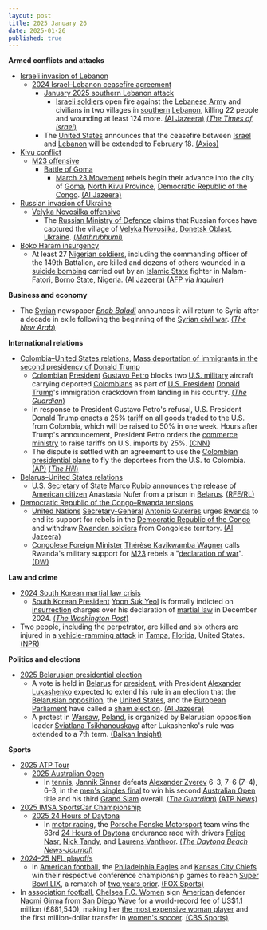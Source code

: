 ```yaml
---
layout: post
title: 2025 January 26
date: 2025-01-26
published: true
---
```



**Armed conflicts and attacks**

* [Israeli invasion of Lebanon](https://en.wikipedia.org/wiki/Israeli_invasion_of_Lebanon_%282024%E2%80%93present%29 "Israeli invasion of Lebanon (2024–present)")
  + [2024 Israel–Lebanon ceasefire agreement](https://en.wikipedia.org/wiki/2024_Israel%E2%80%93Lebanon_ceasefire_agreement "2024 Israel–Lebanon ceasefire agreement")
    - [January 2025 southern Lebanon attack](https://en.wikipedia.org/wiki/January_2025_southern_Lebanon_attack "January 2025 southern Lebanon attack")
      * [Israeli soldiers](https://en.wikipedia.org/wiki/Israeli_Defense_Forces "Israeli Defense Forces") open fire against the [Lebanese Army](https://en.wikipedia.org/wiki/Lebanese_Army "Lebanese Army") and civilians in two villages in [southern](https://en.wikipedia.org/wiki/Southern_Lebanon "Southern Lebanon") [Lebanon](https://en.wikipedia.org/wiki/Lebanon "Lebanon"), killing 22 people and wounding at least 124 more. [(Al Jazeera)](https://www.aljazeera.com/news/2025/1/26/israel-kills-3-wounds-dozens-in-south-lebanon-in-breach-of-ceasefire-deal) [(*The Times of Israel*)](https://www.timesofisrael.com/liveblog_entry/lebanese-health-ministry-raises-death-toll-to-22-from-israeli-fire-in-south-of-country/)
    - The [United States](https://en.wikipedia.org/wiki/United_States "United States") announces that the ceasefire between [Israel](https://en.wikipedia.org/wiki/Israel "Israel") and [Lebanon](https://en.wikipedia.org/wiki/Lebanon "Lebanon") will be extended to February 18. [(Axios)](https://www.axios.com/2025/01/26/israel-lebanon-ceasefire-extended-trump-white-house)
* [Kivu conflict](https://en.wikipedia.org/wiki/Kivu_conflict "Kivu conflict")
  + [M23 offensive](https://en.wikipedia.org/wiki/M23_offensive_%282022%E2%80%93present%29 "M23 offensive (2022–present)")
    - [Battle of Goma](https://en.wikipedia.org/wiki/Battle_of_Goma_%282025%29 "Battle of Goma (2025)")
      * [March 23 Movement](https://en.wikipedia.org/wiki/March_23_Movement "March 23 Movement") rebels begin their advance into the city of [Goma](https://en.wikipedia.org/wiki/Goma "Goma"), [North Kivu Province](https://en.wikipedia.org/wiki/North_Kivu_Province "North Kivu Province"), [Democratic Republic of the Congo](https://en.wikipedia.org/wiki/Democratic_Republic_of_the_Congo "Democratic Republic of the Congo"). [(Al Jazeera)](https://www.aljazeera.com/news/2025/1/26/un-chief-calls-for-rwandan-forces-to-leave-drc-as-rebels-press-offensive)
* [Russian invasion of Ukraine](https://en.wikipedia.org/wiki/Russian_invasion_of_Ukraine "Russian invasion of Ukraine")
  + [Velyka Novosilka offensive](https://en.wikipedia.org/wiki/Velyka_Novosilka_offensive "Velyka Novosilka offensive")
    - The [Russian Ministry of Defence](https://en.wikipedia.org/wiki/Ministry_of_Defence_%28Russia%29 "Ministry of Defence (Russia)") claims that Russian forces have captured the village of [Velyka Novosilka](https://en.wikipedia.org/wiki/Velyka_Novosilka "Velyka Novosilka"), [Donetsk Oblast](https://en.wikipedia.org/wiki/Donetsk_Oblast "Donetsk Oblast"), [Ukraine](https://en.wikipedia.org/wiki/Ukraine "Ukraine"). [(*Mathrubhumi*)](https://english.mathrubhumi.com/amp/news/world/russia-captures-velyka-novosilka-ukraine-1.10287795)
* [Boko Haram insurgency](https://en.wikipedia.org/wiki/Boko_Haram_insurgency "Boko Haram insurgency")
  + At least 27 [Nigerian soldiers](https://en.wikipedia.org/wiki/Nigerian_Armed_Forces "Nigerian Armed Forces"), including the commanding officer of the 149th Battalion, are killed and dozens of others wounded in a [suicide bombing](https://en.wikipedia.org/wiki/Suicide_attack "Suicide attack") carried out by an [Islamic State](https://en.wikipedia.org/wiki/Islamic_State_%E2%80%93_West_Africa_Province "Islamic State – West Africa Province") fighter in Malam-Fatori, [Borno State](https://en.wikipedia.org/wiki/Borno_State "Borno State"), [Nigeria](https://en.wikipedia.org/wiki/Nigeria "Nigeria"). [(Al Jazeera)](https://www.aljazeera.com/news/2025/1/26/at-least-20-nigerian-soldiers-killed-in-attack-on-remote-army-base) [(AFP via *Inquirer*)](https://globalnation.inquirer.net/262431/jihadist-suicide-attack-kills-27-nigeria-sodiers-army)

**Business and economy**

* The [Syrian](https://en.wikipedia.org/wiki/Syria "Syria") newspaper *[Enab Baladi](https://en.wikipedia.org/wiki/Enab_Baladi "Enab Baladi")* announces it will return to Syria after a decade in exile following the beginning of the [Syrian civil war](https://en.wikipedia.org/wiki/Syrian_civil_war "Syrian civil war"). [(*The New Arab*)](https://www.newarab.com/news/syrian-paper-announces-damascus-return-after-decade-exile)

**International relations**

* [Colombia–United States relations](https://en.wikipedia.org/wiki/Colombia%E2%80%93United_States_relations "Colombia–United States relations"), [Mass deportation of immigrants in the second presidency of Donald Trump](https://en.wikipedia.org/wiki/Mass_deportation_of_immigrants_in_the_second_presidency_of_Donald_Trump "Mass deportation of immigrants in the second presidency of Donald Trump")
  + [Colombian](https://en.wikipedia.org/wiki/Colombia "Colombia") [President](https://en.wikipedia.org/wiki/President_of_Colombia "President of Colombia") [Gustavo Petro](https://en.wikipedia.org/wiki/Gustavo_Petro "Gustavo Petro") blocks two [U.S. military](https://en.wikipedia.org/wiki/U.S._military "U.S. military") aircraft carrying deported [Colombians](https://en.wikipedia.org/wiki/Colombians "Colombians") as part of [U.S. President](https://en.wikipedia.org/wiki/U.S._President "U.S. President") [Donald Trump](https://en.wikipedia.org/wiki/Donald_Trump "Donald Trump")'s immigration crackdown from landing in his country. [(*The Guardian*)](https://www.theguardian.com/us-news/2025/jan/26/colombia-gustavo-petro-trump-deportation-flights)
  + In response to President Gustavo Petro's refusal, U.S. President Donald Trump enacts a 25% [tariff](https://en.wikipedia.org/wiki/Tariff "Tariff") on all goods traded to the U.S. from Colombia, which will be raised to 50% in one week. Hours after Trump's announcement, President Petro orders the [commerce ministry](https://en.wikipedia.org/wiki/Ministry_of_Commerce%2C_Industry_and_Tourism_%28Colombia%29 "Ministry of Commerce, Industry and Tourism (Colombia)") to raise tariffs on U.S. imports by 25%. [(CNN)](https://edition.cnn.com/2025/01/26/politics/colombia-tariffs-trump-deportation-flights/index.html)
  + The dispute is settled with an agreement to use the [Colombian presidential plane](https://en.wikipedia.org/wiki/Colombian_Air_Force_One "Colombian Air Force One") to fly the deportees from the U.S. to Colombia. [(AP)](https://apnews.com/article/colombia-immigration-deportation-flights-petro-trump-us-67870e41556c5d8791d22ec6767049fd) [(*The Hill*)](https://thehill.com/policy/international/5107740-colombia-presidential-plane-honduras-us-deportation-flights/)
* [Belarus–United States relations](https://en.wikipedia.org/wiki/Belarus%E2%80%93United_States_relations "Belarus–United States relations")
  + [U.S. Secretary of State](https://en.wikipedia.org/wiki/United_States_Secretary_of_State "United States Secretary of State") [Marco Rubio](https://en.wikipedia.org/wiki/Marco_Rubio "Marco Rubio") announces the release of [American citizen](https://en.wikipedia.org/wiki/American_citizen "American citizen") Anastasia Nufer from a prison in [Belarus](https://en.wikipedia.org/wiki/Belarus "Belarus"). [(RFE/RL)](https://www.rferl.org/a/us-citizen-belarus-prison-release-rubio/33289470.html)
* [Democratic Republic of the Congo–Rwanda tensions](https://en.wikipedia.org/wiki/Democratic_Republic_of_the_Congo%E2%80%93Rwanda_tensions_%282022%E2%80%93present%29 "Democratic Republic of the Congo–Rwanda tensions (2022–present)")
  + [United Nations](https://en.wikipedia.org/wiki/United_Nations "United Nations") [Secretary-General](https://en.wikipedia.org/wiki/Secretary-General_of_the_United_Nations "Secretary-General of the United Nations") [Antonio Guterres](https://en.wikipedia.org/wiki/Antonio_Guterres "Antonio Guterres") urges [Rwanda](https://en.wikipedia.org/wiki/Rwanda "Rwanda") to end its support for rebels in the [Democratic Republic of the Congo](https://en.wikipedia.org/wiki/Democratic_Republic_of_the_Congo "Democratic Republic of the Congo") and withdraw [Rwandan soldiers](https://en.wikipedia.org/wiki/Rwanda_Defence_Force "Rwanda Defence Force") from Congolese territory. [(Al Jazeera)](https://www.aljazeera.com/news/2025/1/26/un-chief-calls-for-rwandan-forces-to-leave-drc-as-rebels-press-offensive)
  + [Congolese Foreign Minister](https://en.wikipedia.org/wiki/Minister_of_Foreign_Affairs_%28Democratic_Republic_of_the_Congo%29 "Minister of Foreign Affairs (Democratic Republic of the Congo)") [Thérèse Kayikwamba Wagner](https://en.wikipedia.org/wiki/Th%C3%A9r%C3%A8se_Kayikwamba_Wagner "Thérèse Kayikwamba Wagner") calls Rwanda's military support for [M23](https://en.wikipedia.org/wiki/March_23_Movement "March 23 Movement") rebels a "[declaration of war](https://en.wikipedia.org/wiki/Declaration_of_war "Declaration of war")". [(DW)](https://www.dw.com/en/dr-congo-updates-un-chief-urges-rwanda-to-pull-back-troops/live-71416951)

**Law and crime**

* [2024 South Korean martial law crisis](https://en.wikipedia.org/wiki/2024_South_Korean_martial_law_crisis "2024 South Korean martial law crisis")
  + [South Korean President](https://en.wikipedia.org/wiki/President_of_South_Korea "President of South Korea") [Yoon Suk Yeol](https://en.wikipedia.org/wiki/Yoon_Suk_Yeol "Yoon Suk Yeol") is formally indicted on [insurrection](https://en.wikipedia.org/wiki/Insurrection "Insurrection") charges over his declaration of [martial law](https://en.wikipedia.org/wiki/Martial_law "Martial law") in December 2024. [(*The Washington Post*)](https://www.washingtonpost.com/world/2025/01/26/south-korea-president-yoon-indicted/)
* Two people, including the perpetrator, are killed and six others are injured in a [vehicle-ramming attack](https://en.wikipedia.org/wiki/Vehicle-ramming_attack "Vehicle-ramming attack") in [Tampa](https://en.wikipedia.org/wiki/Tampa%2C_Florida "Tampa, Florida"), [Florida](https://en.wikipedia.org/wiki/Florida "Florida"), United States. [(NPR)](https://www.wusf.org/courts-law/2025-01-27/a-suspect-is-identified-in-a-vehicular-rampage-that-led-to-the-deaths-of-two-in-south-tampa)

**Politics and elections**

* [2025 Belarusian presidential election](https://en.wikipedia.org/wiki/2025_Belarusian_presidential_election "2025 Belarusian presidential election")
  + A vote is held in [Belarus](https://en.wikipedia.org/wiki/Belarus "Belarus") for [president](https://en.wikipedia.org/wiki/President_of_Belarus "President of Belarus"), with President [Alexander Lukashenko](https://en.wikipedia.org/wiki/Alexander_Lukashenko "Alexander Lukashenko") expected to extend his rule in an election that the [Belarusian opposition](https://en.wikipedia.org/wiki/Belarusian_opposition "Belarusian opposition"), the [United States](https://en.wikipedia.org/wiki/United_States "United States"), and the [European Parliament](https://en.wikipedia.org/wiki/European_Parliament "European Parliament") have called a [sham election](https://en.wikipedia.org/wiki/Sham_election "Sham election"). [(Al Jazeera)](https://www.aljazeera.com/amp/features/2025/1/25/lukashenko-ahead-of-2025-election-still-afraid-of-the-people)
  + A protest in [Warsaw](https://en.wikipedia.org/wiki/Warsaw "Warsaw"), [Poland](https://en.wikipedia.org/wiki/Poland "Poland"), is organized by Belarusian opposition leader [Sviatlana Tsikhanouskaya](https://en.wikipedia.org/wiki/Sviatlana_Tsikhanouskaya "Sviatlana Tsikhanouskaya") after Lukashenko's rule was extended to a 7th term. [(Balkan Insight)](https://balkaninsight.com/2025/01/27/belarusians-in-poland-protest-farce-election/)

**Sports**

* [2025 ATP Tour](https://en.wikipedia.org/wiki/2025_ATP_Tour "2025 ATP Tour")
  + [2025 Australian Open](https://en.wikipedia.org/wiki/2025_Australian_Open "2025 Australian Open")
    - In [tennis](https://en.wikipedia.org/wiki/Tennis "Tennis"), [Jannik Sinner](https://en.wikipedia.org/wiki/Jannik_Sinner "Jannik Sinner") defeats [Alexander Zverev](https://en.wikipedia.org/wiki/Alexander_Zverev "Alexander Zverev") 6–3, 7–6 (7–4), 6–3, in the [men's singles final](https://en.wikipedia.org/wiki/2025_Australian_Open_%E2%80%93_Men%27s_singles "2025 Australian Open – Men's singles") to win his second [Australian Open](https://en.wikipedia.org/wiki/Australian_Open "Australian Open") title and his third [Grand Slam](https://en.wikipedia.org/wiki/Grand_Slam_%28tennis%29#Tournaments "Grand Slam (tennis)") overall. [(*The Guardian*)](https://www.theguardian.com/sport/2025/jan/26/australian-open-final-jannik-sinner-alexander-zverev-mens-singles-report) [(ATP News)](https://www.atptour.com/en/news/sinner-zverev-australian-open-2025-final)
* [2025 IMSA SportsCar Championship](https://en.wikipedia.org/wiki/2025_IMSA_SportsCar_Championship "2025 IMSA SportsCar Championship")
  + [2025 24 Hours of Daytona](https://en.wikipedia.org/wiki/2025_24_Hours_of_Daytona "2025 24 Hours of Daytona")
    - In [motor racing](https://en.wikipedia.org/wiki/Motor_racing "Motor racing"), the [Porsche Penske Motorsport](https://en.wikipedia.org/wiki/Team_Penske "Team Penske") team wins the 63rd [24 Hours of Daytona](https://en.wikipedia.org/wiki/24_Hours_of_Daytona "24 Hours of Daytona") endurance race with drivers [Felipe Nasr](https://en.wikipedia.org/wiki/Felipe_Nasr "Felipe Nasr"), [Nick Tandy](https://en.wikipedia.org/wiki/Nick_Tandy "Nick Tandy"), and [Laurens Vanthoor](https://en.wikipedia.org/wiki/Laurens_Vanthoor "Laurens Vanthoor"). [(*The Daytona Beach News-Journal*)](https://www.news-journalonline.com/story/sports/nascar/2025/01/26/daytona-rolex-24-winners-2025-imsa-race/77956414007/)
* [2024–25 NFL playoffs](https://en.wikipedia.org/wiki/2024%E2%80%9325_NFL_playoffs "2024–25 NFL playoffs")
  + In [American football](https://en.wikipedia.org/wiki/American_football "American football"), the [Philadelphia Eagles](https://en.wikipedia.org/wiki/Philadelphia_Eagles "Philadelphia Eagles") and [Kansas City Chiefs](https://en.wikipedia.org/wiki/Kansas_City_Chiefs "Kansas City Chiefs") win their respective conference championship games to reach [Super Bowl LIX](https://en.wikipedia.org/wiki/Super_Bowl_LIX "Super Bowl LIX"), a rematch of [two years prior](https://en.wikipedia.org/wiki/Super_Bowl_LVII "Super Bowl LVII"). [(FOX Sports)](https://www.foxsports.com/stories/nfl/super-bowl-lix-preview-chiefs-eagles-matchup)
* In [association football](https://en.wikipedia.org/wiki/Association_football "Association football"), [Chelsea F.C. Women](https://en.wikipedia.org/wiki/Chelsea_F.C._Women "Chelsea F.C. Women") sign [American](https://en.wikipedia.org/wiki/Soccer_in_the_United_States "Soccer in the United States") defender [Naomi Girma](https://en.wikipedia.org/wiki/Naomi_Girma "Naomi Girma") from [San Diego Wave](https://en.wikipedia.org/wiki/San_Diego_Wave_FC "San Diego Wave FC") for a world-record fee of US$1.1 million (£881,540), making her [the most expensive woman player](https://en.wikipedia.org/wiki/List_of_most_expensive_women%27s_association_football_transfers "List of most expensive women's association football transfers") and the first million-dollar transfer in [women's soccer](https://en.wikipedia.org/wiki/Women%27s_soccer "Women's soccer"). [(CBS Sports)](https://www.cbssports.com/soccer/news/uswnt-star-naomi-girma-joins-chelsea-in-first-million-dollar-transfer-in-womens-soccer-history/)
